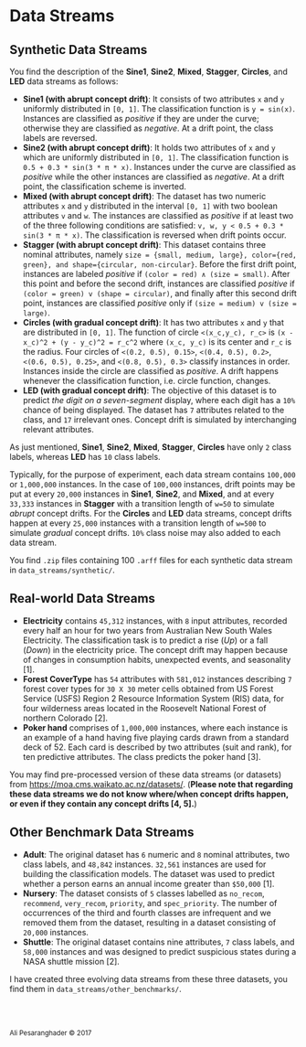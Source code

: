 # Data Streams

## Synthetic Data Streams

You find the description of the **Sine1**, **Sine2**, **Mixed**, **Stagger**, **Circles**, and **LED** data streams as follows: 
* **Sine1 (with abrupt concept drift)**: It consists of two attributes `x` and `y` uniformly distributed in `[0, 1]`. The classification function is `y = sin(x)`. Instances are classified as _positive_ if they are under the curve; otherwise they are classified as _negative_. At a drift point, the class labels are reversed.
* **Sine2 (with abrupt concept drift)**: It holds two attributes of `x` and `y` which are uniformly distributed in `[0, 1]`. The classification function is `0.5 + 0.3 * sin(3 * π * x)`. Instances under the curve are classified as _positive_ while the other instances are classified as _negative_. At a drift point, the classification scheme is inverted.
* **Mixed (with abrupt concept drift)**: The dataset has two numeric attributes `x` and `y` distributed in the interval `[0, 1]` with two boolean attributes `v` and `w`. The instances are classified as _positive_ if at least two of the three following conditions are satisfied: `v, w, y < 0.5 + 0.3 * sin(3 * π * x)`. The classification is reversed when drift points occur.
* **Stagger (with abrupt concept drift)**: This dataset contains three nominal attributes, namely `size = {small, medium, large}, color={red, green}, and shape={circular, non-circular}`. Before the first drift point, instances are labeled _positive_ if `(color = red) ∧ (size = small)`. After this point and before the second drift, instances are classified _positive_ if `(color = green) v (shape = circular)`, and finally after this second drift point, instances are classified _positive_ only if `(size = medium) v (size = large)`.
* **Circles (with gradual concept drift)**: It has two attributes `x` and `y` that are distributed in `[0, 1]`. The function of circle `<(x_c,y_c), r_c>` is `(x - x_c)^2 + (y - y_c)^2 = r_c^2` where `(x_c, y_c)` is its center and `r_c` is the radius. Four circles of `<(0.2, 0.5), 0.15>`, `<(0.4, 0.5), 0.2>`, `<(0.6, 0.5), 0.25>`, and `<(0.8, 0.5), 0.3>` classify instances in order. Instances inside the circle are classified as _positive_. A drift happens whenever the classification function, i.e. circle function, changes.
* **LED (with gradual concept drift)**: The objective of this dataset is to predict _the digit on a seven-segment_ display, where each digit has a `10%` chance of being displayed. The dataset has `7` attributes related to the class, and `17` irrelevant ones. Concept drift is simulated by interchanging relevant attributes.

As just mentioned, **Sine1**, **Sine2**, **Mixed**, **Stagger**, **Circles** have only `2` class labels, whereas **LED** has `10` class labels.

Typically, for the purpose of experiment, each data stream contains `100,000` or `1,000,000` instances. In the case of `100,000` instances, drift points may be put at every `20,000` instances in **Sine1**, **Sine2**, and **Mixed**, and at every `33,333` instances in **Stagger** with a transition length of `w=50` to simulate _abrupt_ concept drifts. For the **Circles** and **LED** data streams, concept drifts happen at every `25,000` instances with a transition length of `w=500` to simulate _gradual_ concept drifts. `10%` class noise may also added to each data stream.

You find `.zip` files containing 100 `.arff` files for each synthetic data stream in `data_streams/synthetic/`.

## Real-world Data Streams

* **Electricity** contains `45,312` instances, with `8` input attributes, recorded every half an hour for two years from Australian New South Wales Electricity. The classification task is to predict a rise (_Up_) or a fall (_Down_) in the electricity price. The concept drift may happen because of changes in consumption habits, unexpected events, and seasonality [1].
* **Forest CoverType** has `54` attributes with `581,012` instances describing `7` forest cover types for `30 X 30` meter cells obtained from US Forest Service (USFS) Region 2 Resource Information System (RIS) data, for four wilderness areas located in the Roosevelt National Forest of northern Colorado [2].
* **Poker hand** comprises of `1,000,000` instances, where each instance is an example of a hand having five playing cards drawn from a standard deck of 52. Each card is described by two attributes (suit and rank), for ten predictive attributes. The class predicts the poker hand [3].

You may find pre-processed version of these data streams (or datasets) from https://moa.cms.waikato.ac.nz/datasets/. (**Please note that regarding these data streams we do not know where/when concept drifts happen, or even if they contain any concept drifts [4, 5].**)

## Other Benchmark Data Streams

* **Adult**: The original dataset has `6` numeric and `8` nominal attributes, two class labels, and `48,842` instances. `32,561` instances are used for building the classification models. The dataset was used to predict whether a person earns an annual income greater than `$50,000` [1].
* **Nursery**: The dataset consists of `5` classes labelled as  `no_recom`, `recommend`, `very_recom`, `priority`, and `spec_priority`. The number of occurrences of the third and fourth classes are infrequent and we removed them from the dataset, resulting in a dataset consisting of `20,000` instances.
* **Shuttle**: The original dataset contains nine attributes, `7` class labels, and `58,000` instances and was designed to predict suspicious states during a NASA shuttle mission [2].

I have created three evolving data streams from these three datasets, you find them in `data_streams/other_benchmarks/`.

<br/>
<br/>

<sub>Ali Pesaranghader © 2017</sub>
